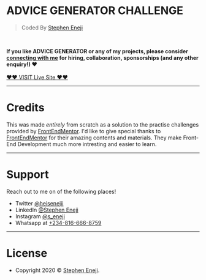 # ADVICE GENERATOR CHALLENGE


> Coded By [Stephen Eneji](https://github.com/stephen-eneji)
<br/>

**If you like ADVICE GENERATOR or any of my projects, please consider [connecting with me][linkedin] for hiring, collaboration, sponsorships (and any other enquiry!)  ❤**
<br />
<br />
<a href="https://stephen-eneji.github.io/advice-generator-app-main.github.io/" target="_blank">❤❤ VISIT Live Site ❤❤</a>

---

# Credits
This was made *entirely* from scratch as a solution to the practise challenges provided by [FrontEndMentor][frontendmentor]. I'd like to give special thanks to [FrontEndMentor][frontendmentor] for their amazing contents and materials. They make Front-End Development much more intresting and easier to learn.

---

# Support

Reach out to me on of the following places!

- Twitter [@heisenejii][twitter]
- LinkedIn [@Stephen Eneji][linkedin]
- Instagram [@s_eneji][instagram]
- Whatsapp at [+234-816-666-8759][whatsapp]

---

# License


- Copyright 2020 © <a href="https://github.com/stephen-eneji/" target="_blank">Stephen Eneji</a>.

[facebook]: https://facebook.com/heisenejii
[twitter]: https://twitter.com/heisenejii
[instagram]: https://instagram.com/s_eneji/
[linkedin]: https://www.linkedin.com/in/stephen-eneji-382471209/
[whatsapp]: https://wa.me/+2348166668759
[frontendmentor]: https://www.frontendmentor.io/
